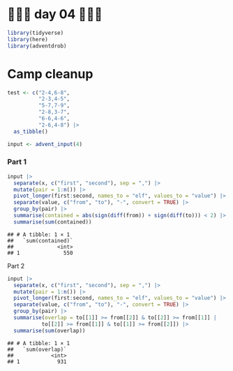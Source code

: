 🎄🎄🎄 day 04 🎄🎄🎄
================

``` r
library(tidyverse)
library(here)
library(adventdrob)
```

# Camp cleanup

``` r
test <- c("2-4,6-8",
          "2-3,4-5",
          "5-7,7-9",
          "2-8,3-7",
          "6-6,4-6",
          "2-6,4-8") |> 
  as_tibble()

input <- advent_input(4)
```

### Part 1

``` r
input |> 
  separate(x, c("first", "second"), sep = ",") |>
  mutate(pair = 1:n()) |> 
  pivot_longer(first:second, names_to = "elf", values_to = "value") |> 
  separate(value, c("from", "to"), "-", convert = TRUE) |> 
  group_by(pair) |> 
  summarise(contained = abs(sign(diff(from)) + sign(diff(to))) < 2) |> 
  summarise(sum(contained))
```

    ## # A tibble: 1 × 1
    ##   `sum(contained)`
    ##              <int>
    ## 1              550

Part 2

``` r
input |> 
  separate(x, c("first", "second"), sep = ",") |>
  mutate(pair = 1:n()) |> 
  pivot_longer(first:second, names_to = "elf", values_to = "value") |> 
  separate(value, c("from", "to"), "-", convert = TRUE) |> 
  group_by(pair) |> 
  summarise(overlap = to[[1]] >= from[[2]] & to[[2]] >= from[[1]] |
           to[[2]] >= from[[1]] & to[[1]] >= from[[2]]) |> 
  summarise(sum(overlap))
```

    ## # A tibble: 1 × 1
    ##   `sum(overlap)`
    ##            <int>
    ## 1            931
